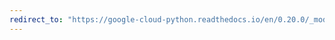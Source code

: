 ```yaml
---
redirect_to: "https://google-cloud-python.readthedocs.io/en/0.20.0/_modules/google/cloud/bigquery/job.html"
---
```

